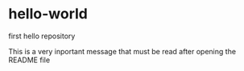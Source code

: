 # hello-world
first hello repository

This is a very inportant message that must be read after opening the README file
